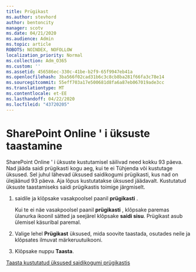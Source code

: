 ```yaml
---
title: Prügikast
ms.author: stevhord
author: bentoncity
manager: scotv
ms.date: 04/21/2020
ms.audience: Admin
ms.topic: article
ROBOTS: NOINDEX, NOFOLLOW
localization_priority: Normal
ms.collection: Adm_O365
ms.custom: ''
ms.assetid: 456586ec-330c-41be-b2f9-65f9947eb41a
ms.openlocfilehash: 3ba566f02cad31b6c3c8cb8ba281f66fa3c78e14
ms.sourcegitcommit: 55eff703a17e500681d8fa6a87eb067019ade3cc
ms.translationtype: MT
ms.contentlocale: et-EE
ms.lasthandoff: 04/22/2020
ms.locfileid: "43720205"
---
```

# <a name="restore-items-in-sharepoint-online"></a>SharePoint Online ' i üksuste taastamine

SharePoint Online ' i üksuste kustutamisel säilivad need kokku 93 päeva. Nad jääda saidi prügikasti kogu aeg, kui te ei Tühjenda või kustutage üksused. Sel juhul lähevad üksused saidikogumi prügikasti, kus nad on ülejäänud 93 päeva. Aja lõpus kustutatakse üksused jäädavalt. Kustutatud üksuste taastamiseks saidi prügikastis toimige järgmiselt.
  
1. saidile ja klõpsake vasakpoolsel paanil **prügikasti** . 
    
    Kui te ei näe vasakpoolsel paanil **prügikasti** , klõpsake paremas ülanurka ikoonil sätted ja seejärel klõpsake **saidi sisu**. Prügikast asub ülemisel käsuribal paremal.
    
2. Valige lehel **Prügikast** üksused, mida soovite taastada, osutades neile ja klõpsates ilmuvat märkeruutuikooni. 
    
3. Klõpsake nuppu **Taasta**.
    
[Taasta kustutatud üksused saidikogumi prügikastis](https://go.microsoft.com/fwlink/?linkid=866439)
  


